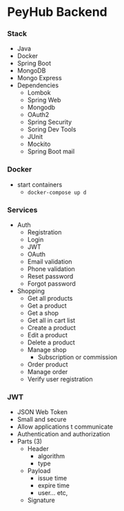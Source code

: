 # **PeyHub Backend**

### **Stack**
* Java
* Docker
* Spring Boot
* MongoDB
* Mongo Express
* Dependencies
    - Lombok
    - Spring Web
    - Mongodb
    - OAuth2
    - Spring Security
    - Soring Dev Tools
    - JUnit
    - Mockito
    - Spring Boot mail

### **Docker**
* start containers
    - `docker-compose up d`
### **Services**
* Auth
	- Registration
	- Login
	- JWT
	- OAuth
	- Email validation
	- Phone validation
	- Reset password
	- Forgot password
* Shopping
	- Get all products
	- Get a product
	- Get a shop
	- Get all in cart list
	- Create a product
	- Edit a product
	- Delete a product
	- Manage shop
		- Subscription or commission
	- Order product
	- Manage order
	- Verify user registration
		

### **JWT**
* JSON Web Token
* Small and secure
* Allow applications t communicate
* Authentication and authorization
* Parts (3)
	- Header
		- algorithm
		- type
	- Payload
		- issue time
		- expire time
		- user... etc,
	- Signature